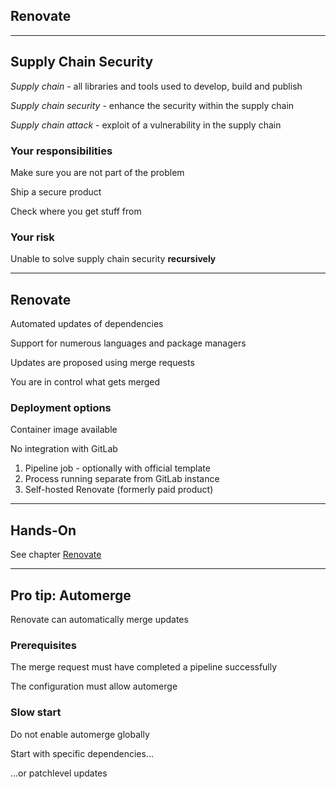 <!-- .slide: id="gitlab_renovate" class="vertical-center" -->

<i class="fa-duotone fa-paint-roller fa-8x fa-duotone-colors" style="float: right; color: grey;"></i>

## Renovate

---

## Supply Chain Security

*Supply chain* [](https://en.wikipedia.org/wiki/Software_supply_chain) - all libraries and tools used to develop, build and publish

*Supply chain security* [](https://en.wikipedia.org/wiki/Digital_supply_chain_security) - enhance the security within the supply chain

*Supply chain attack* - exploit of a vulnerability in the supply chain

### Your responsibilities

Make sure you are not part of the problem

Ship a secure product

Check where you get stuff from

### Your risk

Unable to solve supply chain security **recursively**

---

## Renovate

Automated updates of dependencies [](https://www.whitesourcesoftware.com/free-developer-tools/renovate/) [<i class="fa-brands fa-github"></i>](https://github.com/renovatebot/renovate) [<i class="fa-solid fa-book"></i>](https://docs.renovatebot.com/)

Support for numerous languages and package managers

Updates are proposed using merge requests

You are in control what gets merged

### Deployment options

Container image available [](https://hub.docker.com/r/renovate/renovate)

No integration with GitLab

1. Pipeline job - optionally with official template [](https://gitlab.com/renovate-bot/renovate-runner)
1. Process running separate from GitLab instance
1. Self-hosted Renovate (formerly paid product) [](https://www.whitesourcesoftware.com/free-developer-tools/renovate/on-premises/)

---

## Hands-On

See chapter [Renovate](/hands-on/2025-05-14/270_renovate/exercise/)

---

## Pro tip: Automerge

Renovate can automatically merge updates

### Prerequisites

The merge request must have completed a pipeline successfully

The configuration must allow automerge

### Slow start

Do not enable automerge globally

Start with specific dependencies...

...or patchlevel updates
